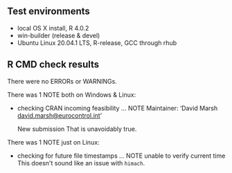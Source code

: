 ## Test environments
* local OS X install, R 4.0.2
* win-builder (release & devel)
* Ubuntu Linux 20.04.1 LTS, R-release, GCC through rhub

## R CMD check results
There were no ERRORs or WARNINGs.

There was 1 NOTE both on Windows & Linux:

* checking CRAN incoming feasibility ... NOTE
  Maintainer: ‘David Marsh <david.marsh@eurocontrol.int>’
  
  New submission
That is unavoidably true.

There was 1 NOTE just on Linux:

* checking for future file timestamps ... NOTE
  unable to verify current time
This doesn't sound like an issue with `himach`.

